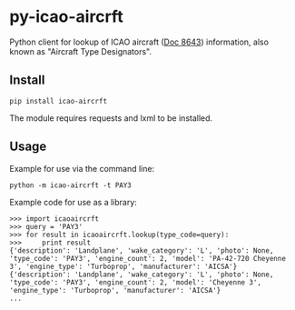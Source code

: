 py-icao-aircrft
===============

Python client for lookup of ICAO aircraft ([Doc 8643](http://www.icao.int/publications/DOC8643/Pages/default.aspx)) information, also known as "Aircraft Type Designators".

## Install

    pip install icao-aircrft

The module requires requests and lxml to be installed.

## Usage

Example for use via the command line:

    python -m icao-aircrft -t PAY3

Example code for use as a library:

    >>> import icaoaircrft
    >>> query = 'PAY3'
    >>> for result in icaoaircrft.lookup(type_code=query):
    >>>     print result
    {'description': 'Landplane', 'wake_category': 'L', 'photo': None, 'type_code': 'PAY3', 'engine_count': 2, 'model': 'PA-42-720 Cheyenne 3', 'engine_type': 'Turboprop', 'manufacturer': 'AICSA'}
	{'description': 'Landplane', 'wake_category': 'L', 'photo': None, 'type_code': 'PAY3', 'engine_count': 2, 'model': 'Cheyenne 3', 'engine_type': 'Turboprop', 'manufacturer': 'AICSA'}
	...

